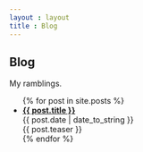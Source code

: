 ```yaml
---
layout : layout
title : Blog
---
```

<section class="inner">
  <h1>Blog</h1>
  <p>My ramblings.</p>
  <ul class="posts">
    {% for post in site.posts %}
      <li>
        <strong><a href="{{ post.url }}">{{ post.title }}</a></strong>
        <br />
        <span class="date">{{ post.date | date_to_string }}</span>
        <br />
        <span class="description">{{ post.teaser }}</span>
      </li>
    {% endfor %}
  </ul>
</section>
</ul>